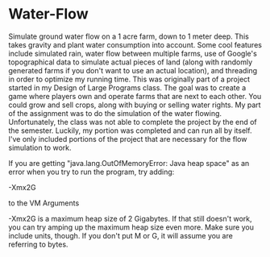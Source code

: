 Water-Flow
==========

Simulate ground water flow on a 1 acre farm, down to 1 meter deep. This takes gravity and plant water consumption into account. Some cool features include simulated rain, water flow between multiple farms, use of Google's topographical data to simulate actual pieces of land (along with randomly generated farms if you don't want to use an actual location), and threading in order to optimize my running time. This was originally part of a project started in my Design of Large Programs class. The goal was to create a game where players own and operate farms that are next to each other. You could grow and sell crops, along with buying or selling water rights. My part of the assignment was to do the simulation of the water flowing. Unfortunately, the class was not able to complete the project by the end of the semester. Luckily, my portion was completed and can run all by itself. I've only included portions of the project that are necessary for the flow simulation to work.

If you are getting "java.lang.OutOfMemoryError: Java heap space" as an error when you try to run the program, try adding:

-Xmx2G

to the VM Arguments

-Xmx2G is a maximum heap size of 2 Gigabytes. If that still doesn't work, you can try amping up the maximum heap size even more. Make sure you include units, though. If you don't put M or G, it will assume you are referring to bytes.
